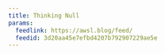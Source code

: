 ```yaml
---
title: Thinking Null
params:
  feedlink: https://awsl.blog/feed/
  feedid: 3d20aa45e7efbd4207b792907229ae5e
---
```

